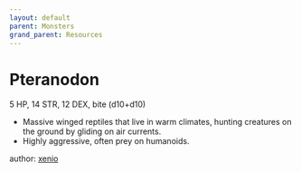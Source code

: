 ```yaml
---
layout: default
parent: Monsters
grand_parent: Resources
---
```

# Pteranodon
5 HP, 14 STR, 12 DEX, bite (d10+d10)
- Massive winged reptiles that live in warm climates, hunting creatures on the ground by gliding on air currents.
- Highly aggressive, often prey on humanoids.

author: [xenio](https://xenioinabottle.blogspot.com)
